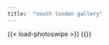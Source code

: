 ```yaml
---
title:  "south london gallery"
---
```

{{< load-photoswipe >}}
{{<gallery dir="img/gallery/southlondongallery" caption-effect="none" />}}
